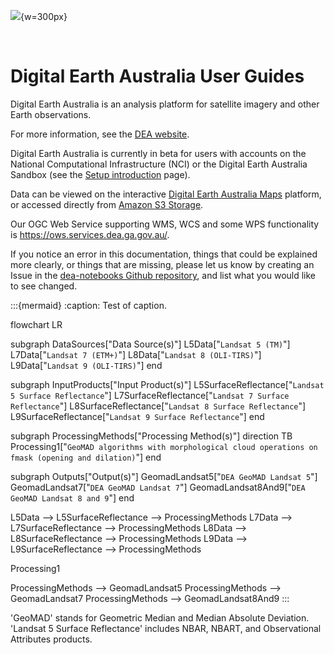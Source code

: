 ![](/_files/logos/dea-logo-inline.svg){w=300px}

&nbsp;

# Digital Earth Australia User Guides

Digital Earth Australia is an analysis platform for satellite imagery and other Earth observations.

For more information, see the [DEA website](http://www.ga.gov.au/dea).

Digital Earth Australia is currently in beta for users with accounts on the National Computational Infrastructure (NCI) or the Digital Earth Australia Sandbox (see the [Setup introduction](/guides/setup/README/) page).

Data can be viewed on the interactive [Digital Earth Australia Maps](https://maps.dea.ga.gov.au/) platform, or accessed directly from [Amazon S3 Storage](https://data.dea.ga.gov.au).

Our OGC Web Service supporting WMS, WCS and some WPS functionality is <https://ows.services.dea.ga.gov.au/>.

If you notice an error in this documentation, things that could be explained more clearly, or things that are missing, please let us know by creating an Issue in the [dea-notebooks Github repository](https://github.com/GeoscienceAustralia/dea-notebooks/issues), and list what you would like to see changed.

:::{mermaid}
:caption: Test of caption.

flowchart LR

subgraph DataSources["Data Source(s)"]
    L5Data["`Landsat 5 (TM)`"]
    L7Data["`Landsat 7 (ETM+)`"]
    L8Data["`Landsat 8 (OLI-TIRS)`"]
    L9Data["`Landsat 9 (OLI-TIRS)`"]
end

subgraph InputProducts["Input Product(s)"]
  L5SurfaceReflectance["`Landsat 5 Surface Reflectance`"]
  L7SurfaceReflectance["`Landsat 7 Surface Reflectance`"]
  L8SurfaceReflectance["`Landsat 8 Surface Reflectance`"]
  L9SurfaceReflectance["`Landsat 9 Surface Reflectance`"]
end

subgraph ProcessingMethods["Processing Method(s)"]
  direction TB
  Processing1["`GeoMAD algorithms with morphological cloud operations on fmask (opening and dilation)`"]
end

subgraph Outputs["Output(s)"]
  GeomadLandsat5["`DEA GeoMAD Landsat 5`"]
  GeomadLandsat7["`DEA GeoMAD Landsat 7`"]
  GeomadLandsat8And9["`DEA GeoMAD Landsat 8 and 9`"]
end

L5Data --> L5SurfaceReflectance --> ProcessingMethods
L7Data --> L7SurfaceReflectance --> ProcessingMethods
L8Data --> L8SurfaceReflectance --> ProcessingMethods
L9Data --> L9SurfaceReflectance --> ProcessingMethods

Processing1

ProcessingMethods --> GeomadLandsat5
ProcessingMethods --> GeomadLandsat7
ProcessingMethods --> GeomadLandsat8And9
:::

'GeoMAD' stands for Geometric Median and Median Absolute Deviation. 'Landsat 5 Surface Reflectance' includes NBAR, NBART, and Observational Attributes products.

